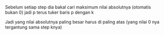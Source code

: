 Sebelum setiap step dia bakal cari maksimum nilai absolutnya (otomatis bukan 0) jadi p
terus tuker baris p dengan k


Jadi yang nilai absolutnya paling besar harus di paling atas (yang nilai 0 nya tergantung sama step knya)